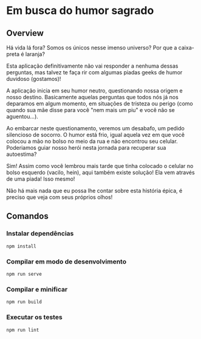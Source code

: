# Em busca do humor sagrado

## Overview

Há vida lá fora? Somos os únicos nesse imenso universo? Por que a caixa-preta é laranja?

Esta aplicação definitivamente não vai responder a nenhuma dessas perguntas, mas talvez te
faça rir com algumas piadas geeks de humor duvidoso (gostamos)!

A aplicação inicia em seu humor neutro, questionando nossa origem e nosso destino. Basicamente
aquelas perguntas que todos nós já nos deparamos em algum momento, em situações de tristeza ou
perigo (como quando sua mãe disse para você "nem mais um piu" e você não se aguentou...).

Ao embarcar neste questionamento, veremos um desabafo, um pedido silencioso de socorro. O humor
está frio, igual aquela vez em que você colocou a mão no bolso no meio da rua e não encontrou 
seu celular. Poderiamos guiar nosso herói nesta jornada para recuperar sua autoestima?

Sim! Assim como você lembrou mais tarde que tinha colocado o celular no bolso esquerdo (vacilo, 
hein), aqui também existe solução! Ela vem através de uma piada! Isso mesmo!

Não há mais nada que eu possa lhe contar sobre esta história épica, é preciso que veja com seus
próprios olhos!

## Comandos

### Instalar dependências
```
npm install
```

### Compilar em modo de desenvolvimento
```
npm run serve
```

### Compilar e minificar
```
npm run build
```

### Executar os testes
```
npm run lint
```